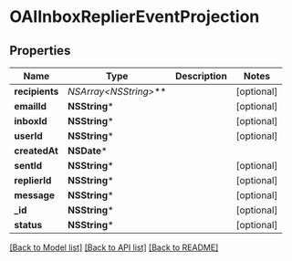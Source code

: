 # OAIInboxReplierEventProjection

## Properties
Name | Type | Description | Notes
------------ | ------------- | ------------- | -------------
**recipients** | **NSArray&lt;NSString*&gt;*** |  | [optional] 
**emailId** | **NSString*** |  | [optional] 
**inboxId** | **NSString*** |  | [optional] 
**userId** | **NSString*** |  | [optional] 
**createdAt** | **NSDate*** |  | 
**sentId** | **NSString*** |  | [optional] 
**replierId** | **NSString*** |  | [optional] 
**message** | **NSString*** |  | [optional] 
**_id** | **NSString*** |  | [optional] 
**status** | **NSString*** |  | [optional] 

[[Back to Model list]](../README#documentation-for-models) [[Back to API list]](../README#documentation-for-api-endpoints) [[Back to README]](../README)


